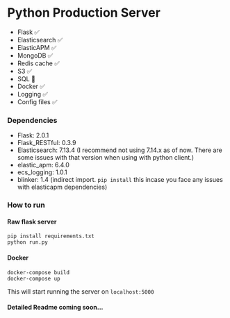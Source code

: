 # Python Production Server
- Flask ✅
- Elasticsearch ✅
- ElasticAPM ✅
- MongoDB ✅
- Redis cache ✅
- S3 ✅
- SQL 🚧
- Docker ✅
- Logging ✅
- Config files ✅

### Dependencies
- Flask: 2.0.1
- Flask_RESTful: 0.3.9
- Elasticsearch: 7.13.4 (I recommend not using 7.14.x as of now. There are some issues with that version when using with python client.)
- elastic_apm: 6.4.0
- ecs_logging: 1.0.1
- blinker: 1.4 (indirect import. `pip install` this incase you face any issues with elasticapm dependencies)

### How to run
#### Raw flask server
```
pip install requirements.txt
python run.py
```

#### Docker
```
docker-compose build
docker-compose up
```
This will start running the server on `localhost:5000`

#### Detailed Readme coming soon...
